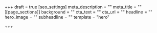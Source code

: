 +++
draft = true
[seo_settings]
meta_description = ""
meta_title = ""
[[page_sections]]
background = ""
cta_text = ""
cta_url = ""
headline = ""
hero_image = ""
subheadline = ""
template = "hero"

+++
